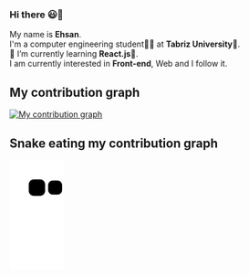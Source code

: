 ### Hi there :smiley:👋

My name is **Ehsan**.<br>
I'm a computer engineering student:man_technologist: at **Tabriz University**:school:.<br>
🌱 I’m currently learning **React.js:rocket:**.<br>
I am currently interested in **Front-end**, Web and I follow it.

## My contribution graph
[![My contribution graph](https://activity-graph.herokuapp.com/graph?username=EhsanShahbazii&theme=react-dark)](https://github.com/ashutosh00710/github-readme-activity-graph)

## Snake eating my contribution graph
![snake gif](https://github.com/EhsanShahbazii/EhsanShahbazii/blob/output/github-contribution-grid-snake.svg)
